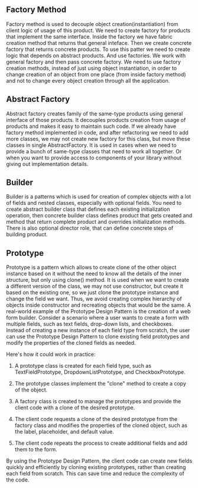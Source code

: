 ## Factory Method
Factory method is used to decouple object creation(instantiation) from client logic of usage of this product. We need to create factory for products that implement the same interface. Inside the factory we have fabric creation method that returns that general inteface. Then we create concrete factory that returns concrete products. To use this patter we need to create logic that depends on abstract products. And use factories. We work with general  factory and then pass concrete factory. We need to use factory creation methods, instead of just using object instantiation, in order to change creation of an object from one place (from inside factory method) and not to change every object creation through all the application.
## Abstract Factory
Abstract factory creates family of the same-type products using general interface of those products. It decouples products creation from usage of products and makes it easy to maintain such code. If we already have factory method implemented in code, and after refactoring we need to add more classes, we may not create new factory for this class, but move these classes in single AbstractFactory. It is used in cases when we need to provide a bunch of same-type classes that need to work all together. Or when you want to provide access to components of your library without giving out implementation details.
## Builder
Builder is a patterns which is used for creation of complex objects with a lot of fields and nested classes, especially with optional fields. You need to create abstract builder class that defines each existing initialization operation, then concrete builder class defines product that gets created and method that return complete product and overrides initialization methods. There is also optional director role, that can define concrete steps of building product. 
## Prototype
Prototype is a pattern which allows to create clone of the other object instance based on it without the need to know all the details of the inner structure, but only using clone() method. It is used when we want to create a different version of the class, we may not use constructor, but create it based on the existing one, so we just clone the prototype instance and change the field we want. Thus, we avoid creating complex hierarchy of objects inside constructor and recreating objects that would be the same.
A real-world example of the Prototype Design Pattern is the creation of a web form builder. Consider a scenario where a user wants to create a form with multiple fields, such as text fields, drop-down lists, and checkboxes. Instead of creating a new instance of each field type from scratch, the user can use the Prototype Design Pattern to clone existing field prototypes and modify the properties of the cloned fields as needed.

Here's how it could work in practice:

1.  A prototype class is created for each field type, such as TextFieldPrototype, DropdownListPrototype, and CheckboxPrototype.
    
2.  The prototype classes implement the "clone" method to create a copy of the object.
    
3.  A factory class is created to manage the prototypes and provide the client code with a clone of the desired prototype.
    
4.  The client code requests a clone of the desired prototype from the factory class and modifies the properties of the cloned object, such as the label, placeholder, and default value.
    
5.  The client code repeats the process to create additional fields and add them to the form.
    

By using the Prototype Design Pattern, the client code can create new fields quickly and efficiently by cloning existing prototypes, rather than creating each field from scratch. This can save time and reduce the complexity of the code.